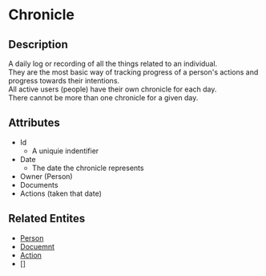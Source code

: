 # Chronicle

## Description

A daily log or recording of all the things related to an individual.  
They are the most basic way of tracking progress of a person's actions and progress towards their intentions.  
All active users (people) have their own chronicle for each day.  
There cannot be more than one chronicle for a given day.

## Attributes

- Id
  - A uniquie indentifier
- Date
  - The date the chronicle represents
- Owner (Person)
- Documents
- Actions (taken that date)

## Related Entites

- [Person](./person.md)
- [Docuemnt](./document.md)
- [Action](./action.md)
- []
